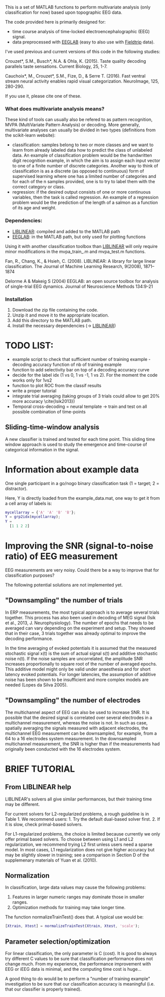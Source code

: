 This is a set of MATLAB functions to perform multivariate analysis (only classification for now) based upon topographic EEG data.

The code provided here is primarily designed for:
- time course analysis of time-locked electroencephalographic (EEG) signal.
- data preprocessed with [EEGLAB](http://sccn.ucsd.edu/eeglab/) (easy to also use with [Fieldtrip](http://fieldtrip.fcdonders.nl/) data).

I've used previous and current versions of this code in the following studies:

Crouzet*, S.M., Busch*, N.A. & Ohla, K. (2015). Taste quality decoding parallels taste sensations. Current Biology, 25, 1-7.

Cauchoix*, M., Crouzet*, S.M., Fize, D., & Serre T. (2016). Fast ventral stream neural activity enables rapid visual categorization. NeuroImage, 125, 280-290. 

If you use it, please cite one of these.

### What does multivariate analysis means?
These kind of tools can usually also be refered to as pattern recognition, MVPA (MultiVariate Pattern Analysis) or decoding. More generally, multivariate analyses can usually be divided in two types (definitions from the scikit-learn website):
- classification: samples belong to two or more classes and we want to learn from already labeled data how to predict the class of unlabeled data. An example of classification problem would be the handwritten digit recognition example, in which the aim is to assign each input vector to one of a finite number of discrete categories. Another way to think of classification is as a discrete (as opposed to continuous) form of supervised learning where one has a limited number of categories and for each of the n samples provided, one is to try to label them with the correct category or class.
- regression: if the desired output consists of one or more continuous variables, then the task is called regression. An example of a regression problem would be the prediction of the length of a salmon as a function of its age and weight.


### Dependencies:
- [LIBLINEAR](http://www.csie.ntu.edu.tw/~cjlin/liblinear/): compiled and added to the MATLAB path
- [EEGLAB](http://sccn.ucsd.edu/eeglab/): in the MATLAB path, but only used for plotting functions

Using it with another classification toolbox than [LIBLINEAR](http://www.csie.ntu.edu.tw/~cjlin/liblinear/) will only require minor modifications in the mvpa_train_.m and mvpa_test.m functions.

Fan, R., Chang, K., & Hsieh, C. (2008). LIBLINEAR: A library for large linear classification. The Journal of Machine Learning Research, 9(2008), 1871–1874

Delorme A & Makeig S (2004) EEGLAB: an open source toolbox for analysis of single-trial EEG dynamics. Journal of Neuroscience Methods 134:9-21

### Installation
1. Download the zip file containing the code.
2. Unzip it and move it to the appropriate location.
3. Add this directory to the MATLAB path.
4. Install the necessary dependencies (-> [LIBLINEAR](http://www.csie.ntu.edu.tw/~cjlin/liblinear/))

# TODO LIST:
- example script to check that sufficient number of training example - decoding accuracy function of nb of training example
- function to add selectivity bar on top of a decoding accuracy curve
- decide for the label idx (1 vs 0, 1 vs -1, 1 vs 2). For the moment the code works only for 1vs2
- function to plot ROC from the classif results
- write a proper tutorial
- integrate trial averaging (taking groups of 3 trials could allow to get 20% more accuracy \cite{Isik2013})
- Temporal cross-decoding = neural template -> train and test on all possible combination of time-points

## Sliding-time-window analysis
A new classifier is trained and tested for each time point. This sliding time window approach is used to study the emergence and time-course of categorical information in the signal.


# Information about example data
One single participant in a go/nogo binary classification task (1 = target; 2 = distractor).

Here, Y is directly loaded from the example_data.mat, one way to get it from a cell array of labels is:

```matlab
mycellarray = {'A' 'A' 'B' 'B'}; 
Y = grp2idx(mycellarray);
Y =
  [1 1 2 2]
```

# Improving the SNR (signal-to-noise ratio) of EEG  measurement

EEG measurements are very noisy. Could there be a way to improve that for classification purposes?

The following potential solutions are not implemented yet.

## "Downsampling" the number of trials 
In ERP measurements, the most typical approach is to average several trials together. This process has also been used in decoding of MEG signal (Isik et al., 2013, J. Neurophysiology). The number of epochs that needs to be averaged can vary depending on the experiment and setup. They showed that in their case, 3 trials together was already optimal to improve the decoding performance. 

In  the  time averaging of evoked potentials it is assumed that the measured stochastic signal x(t) is the sum  of  actual  signal  s(t)  and  additive  stochastic  noise  n(t).  If  the  noise  samples  are uncorrelated, the amplitude SNR increases proportionally to square root of the number of averaged epochs. This additive model might only be valid under anaesthesia and for short latency evoked potentials. For longer latencies, the assumption of additive noise has been shown to be insufficient and more complex models are needed (Lopes da Silva 2005).

## "Downsampling" the number of electrodes 
The multichannel aspect of EEG can also be used to increase SNR. It is possible that the desired signal is correlated over several electrodes in a multichannel measurement, whereas the noise is not. In such as case, spatially averaging the signals measured with adjacent electrodes, the multichannel EEG measurement can be downsampled, for example, from a 64 to a 16 electrodes system measurement. In the downsampled multichannel measurement, the SNR is higher than if the measurements had originally been conducted with the 16 electrodes system.



# BRIEF TUTORIAL

## From LIBLINEAR help
LIBLINEAR's solvers all give similar performances, but their training time may be different. 

For current solvers for L2-regularized problems, a rough guideline is in Table 1. We recommend users:
	1. Try the default dual-based solver first.
	2. If it is slow, check primal-based solvers.

For L1-regularized problems, the choice is limited because currently we only offer primal based solvers. To choose between using L1 and L2 regularization, we recommend trying L2 first unless users need a sparse model. In most cases, L1 regularization does not give higher accuracy
but may be slightly slower in training; see a comparison in Section D of the supplemenary materials of Yuan et al. (2010).

## Normalization
In classification, large data values may cause the following problems:
1. Features in larger numeric ranges may dominate those in smaller ranges.
2. Optimization methods for training may take longer time.

The function normalizeTrainTest() does that. A typical use would be:
```matlab
[Xtrain, Xtest] = normalizeTrainTest(Xtrain, Xtest, 'scale'); 
```

## Parameter selection/optimization
For linear classification, the only parameter is C (cost). It is good to always try different C values to be sure that classification performance does not change much. From my experience, the performance improvement with EEG or iEEG data is minimal, and the computing time cost is huge...

A good thing to do would be to perform a "number of training example" investigation to be sure that our classification accuracy is meaningful (i.e. that our classifier is properly trained).